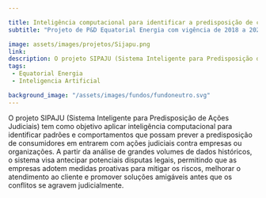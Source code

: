 ```yaml
---

title: Inteligência computacional para identificar a predisposição de consumidores à proposição de ações judiciais SIPAJU
subtitle: "Projeto de P&D Equatorial Energia com vigência de 2018 a 2020"

image: assets/images/projetos/Sijapu.png
link: 
description: O projeto SIPAJU (Sistema Inteligente para Predisposição de Ações Judiciais) tem como objetivo aplicar inteligência computacional para identificar padrões e comportamentos que possam prever a predisposição de consumidores em entrarem com ações judiciais contra empresas ou organizações. A partir da análise de grandes volumes de dados históricos, o sistema visa antecipar potenciais disputas legais, permitindo que as empresas adotem medidas proativas para mitigar os riscos, melhorar o atendimento ao cliente e promover soluções amigáveis antes que os conflitos se agravem judicialmente.
tags:
 - Equatorial Energia
 - Inteligencia Artificial

background_image: "/assets/images/fundos/fundoneutro.svg"
---
```



O projeto SIPAJU (Sistema Inteligente para Predisposição de Ações Judiciais) tem como objetivo aplicar inteligência computacional para identificar padrões e comportamentos que possam prever a predisposição de consumidores em entrarem com ações judiciais contra empresas ou organizações. A partir da análise de grandes volumes de dados históricos, o sistema visa antecipar potenciais disputas legais, permitindo que as empresas adotem medidas proativas para mitigar os riscos, melhorar o atendimento ao cliente e promover soluções amigáveis antes que os conflitos se agravem judicialmente.